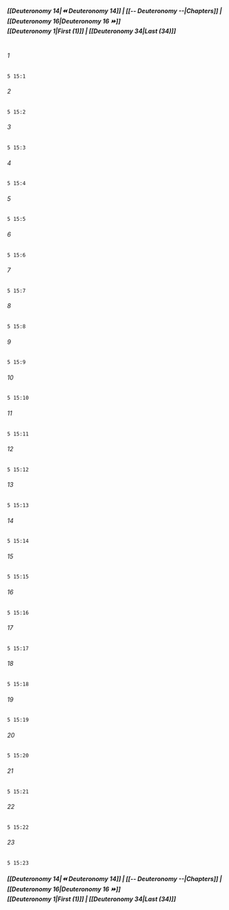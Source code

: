 
##### **[[Deuteronomy 14|⏪ Deuteronomy 14]] | [[-- Deuteronomy --|Chapters]] | [[Deuteronomy 16|Deuteronomy 16 ⏩]]**<br>**[[Deuteronomy 1|First (1)]] | [[Deuteronomy 34|Last (34)]]**<br><br>

###### 1
``` verse
5 15:1
```
###### 2
``` verse
5 15:2
```
###### 3
``` verse
5 15:3
```
###### 4
``` verse
5 15:4
```
###### 5
``` verse
5 15:5
```
###### 6
``` verse
5 15:6
```
###### 7
``` verse
5 15:7
```
###### 8
``` verse
5 15:8
```
###### 9
``` verse
5 15:9
```
###### 10
``` verse
5 15:10
```
###### 11
``` verse
5 15:11
```
###### 12
``` verse
5 15:12
```
###### 13
``` verse
5 15:13
```
###### 14
``` verse
5 15:14
```
###### 15
``` verse
5 15:15
```
###### 16
``` verse
5 15:16
```
###### 17
``` verse
5 15:17
```
###### 18
``` verse
5 15:18
```
###### 19
``` verse
5 15:19
```
###### 20
``` verse
5 15:20
```
###### 21
``` verse
5 15:21
```
###### 22
``` verse
5 15:22
```
###### 23
``` verse
5 15:23
```

##### **[[Deuteronomy 14|⏪ Deuteronomy 14]] | [[-- Deuteronomy --|Chapters]] | [[Deuteronomy 16|Deuteronomy 16 ⏩]]**<br>**[[Deuteronomy 1|First (1)]] | [[Deuteronomy 34|Last (34)]]**
